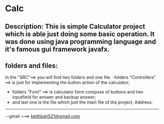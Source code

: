 # Calc
Description:
This is simple Calculator project which is able just doing some basic operation.
It was done using java programming language and it's famous gui framework javafx.
------------------------------------------------------------------------------------------------------------------
folders and files:
------------------
In the "SRC"==>  you will find two folders and one file.
-folders "Controllers" ==> is just for implementing the button action of the calculator;
- folders "Fxml" ==>  is calculator form compose of buttons and two inputfield for answer and backup answer;
- and last one is the file which just the main file of the project;
Address:
--------------------------------------
--gmail ===> keithbah521@gmail.com
